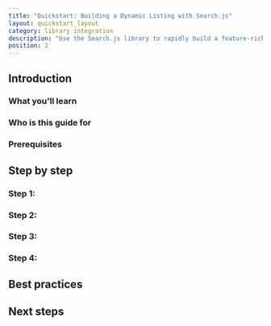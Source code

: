 ```yaml
---
title: "Quickstart: Building a Dynamic Listing with Search.js" 
layout: quickstart_layout 
category: library integration 
description: "Use the Search.js library to rapidly build a feature-rich, customizable product listing experience with minimal code." 
position: 2
---
```


## Introduction

### What you'll learn

### Who is this guide for

### Prerequisites

## Step by step

### Step 1:


### Step 2:


### Step 3:


### Step 4:

## Best practices

## Next steps